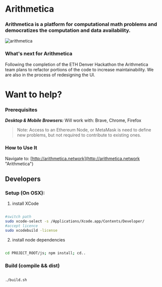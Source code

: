 # Arithmetica
### Arithmetica is a platform for computational math problems and democratizes the computation and data availability.

![arithmetica](https://raw.githubusercontent.com/arithm3tica/arithmetica/master/images/arithmetica.gif)

### What's next for Arithmetica
Following the completion of the ETH Denver Hackathon the Arithmetica team plans to refactor portions of the code to increase maintainability. We are also in the process of redesigning the UI.

# Want to help?

### Prerequisites

***Desktop & Mobile Browsers:*** Will work with: Brave, Chrome, Firefox

> Note: Access to an Ethereum Node, or MetaMask is need to define new problems, but not required to contribute to existing ones.

### How to Use It
Navigate to: [http://arithmetica.network](http://arithmetica.network "Arithmetica")


## Developers


### Setup (On OSX):  

1) install XCode

```bash

#switch path
sudo xcode-select -s /Applications/Xcode.app/Contents/Developer/
#accept licence
sudo xcodebuild -license

```

2) install node dependencies

```bash

cd PROJECT_ROOT/js; npm install; cd..

```
### Build (compile && dist)

```bash

./build.sh

```